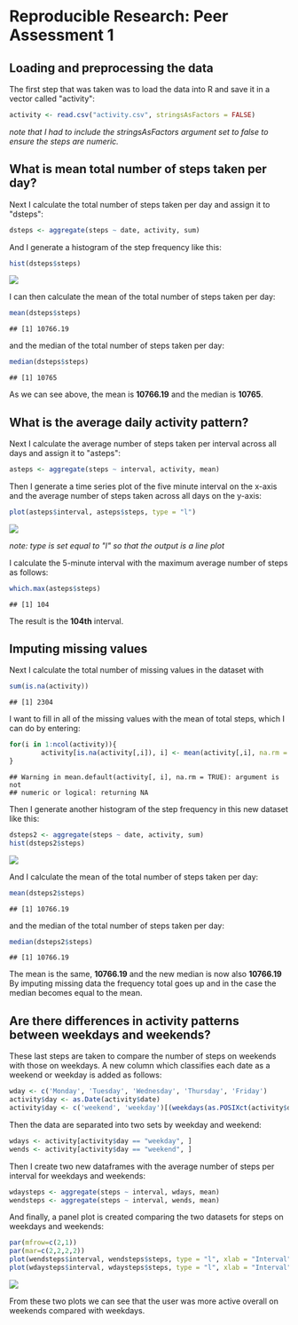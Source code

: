 # Reproducible Research: Peer Assessment 1


## Loading and preprocessing the data
The first step that was taken was to load the data into R and save it in a vector called "activity":


```r
activity <- read.csv("activity.csv", stringsAsFactors = FALSE)
```
*note that I had to include the stringsAsFactors argument set to false to ensure the steps are numeric.*

## What is mean total number of steps taken per day?

Next I calculate the total number of steps taken per day and assign it to "dsteps":

```r
dsteps <- aggregate(steps ~ date, activity, sum)
```
And I generate a histogram of the step frequency like this:

```r
hist(dsteps$steps)
```

![](PA1_template_files/figure-html/unnamed-chunk-3-1.png)<!-- -->

I can then calculate the mean of the total number of steps taken per day:

```r
mean(dsteps$steps)
```

```
## [1] 10766.19
```
and the median of the total number of steps taken per day:

```r
median(dsteps$steps)
```

```
## [1] 10765
```
As we can see above, the mean is **10766.19** and the median is **10765**.

## What is the average daily activity pattern?
Next I calculate the average number of steps taken per interval across all days and assign it to "asteps":

```r
asteps <- aggregate(steps ~ interval, activity, mean)
```

Then I generate a time series plot of the five minute interval on the x-axis and the average number of steps taken across all days on the y-axis:

```r
plot(asteps$interval, asteps$steps, type = "l")
```

![](PA1_template_files/figure-html/unnamed-chunk-7-1.png)<!-- -->

*note: type is set equal to "l" so that the output is a line plot*

I calculate the 5-minute interval with the maximum average number of steps as follows:

```r
which.max(asteps$steps)
```

```
## [1] 104
```

The result is the **104th** interval.

## Imputing missing values
Next I calculate the total number of missing values in the dataset with

```r
sum(is.na(activity))
```

```
## [1] 2304
```

I want to fill in all of the missing values with the mean of total steps, which I can do by entering:

```r
for(i in 1:ncol(activity)){
        activity[is.na(activity[,i]), i] <- mean(activity[,i], na.rm = TRUE)
}
```

```
## Warning in mean.default(activity[, i], na.rm = TRUE): argument is not
## numeric or logical: returning NA
```

Then I generate another histogram of the step frequency in this new dataset like this:

```r
dsteps2 <- aggregate(steps ~ date, activity, sum)
hist(dsteps2$steps)
```

![](PA1_template_files/figure-html/unnamed-chunk-11-1.png)<!-- -->

And I calculate the mean of the total number of steps taken per day:

```r
mean(dsteps2$steps)
```

```
## [1] 10766.19
```
and the median of the total number of steps taken per day:

```r
median(dsteps2$steps)
```

```
## [1] 10766.19
```
The mean is the same, **10766.19** and the new median is now also **10766.19**
By imputing missing data the frequency total goes up and in the case the median becomes equal to the mean. 

## Are there differences in activity patterns between weekdays and weekends?
These last steps are taken to compare the number of steps on weekends with those on weekdays. A new column which classifies each date as a weekend or weekday is added as follows:

```r
wday <- c('Monday', 'Tuesday', 'Wednesday', 'Thursday', 'Friday')
activity$day <- as.Date(activity$date)
activity$day <- c('weekend', 'weekday')[(weekdays(as.POSIXct(activity$date)) %in% wday)+1L]
```

Then the data are separated into two sets by weekday and weekend:

```r
wdays <- activity[activity$day == "weekday", ]
wends <- activity[activity$day == "weekend", ]
```
Then I create two new dataframes with the average number of steps per interval for weekdays and weekends:

```r
wdaysteps <- aggregate(steps ~ interval, wdays, mean)
wendsteps <- aggregate(steps ~ interval, wends, mean)
```

And finally, a panel plot is created comparing the two datasets for steps on weekdays and weekends:

```r
par(mfrow=c(2,1))
par(mar=c(2,2,2,2))
plot(wendsteps$interval, wendsteps$steps, type = "l", xlab = "Interval", ylab = "Number of Steps", main = "Weekend")
plot(wdaysteps$interval, wdaysteps$steps, type = "l", xlab = "Interval", ylab = "Number of Steps", main = "Weekday")
```

![](PA1_template_files/figure-html/unnamed-chunk-17-1.png)<!-- -->

From these two plots we can see that the user was more active overall on weekends compared with weekdays.
